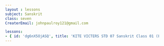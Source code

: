 ```yaml
--- 
layout : lessons 
subject: Sanskrit
class: seven
CreaterEmail: johnpaulroy121@gmail.com

lessons: 
- { id: 'dg6nX5OjASQ', title: 'KITE VICTERS STD 07 Sanskrit Class 01 (First Bell-ഫസ്റ്റ് ബെല്‍)' }
---
```

